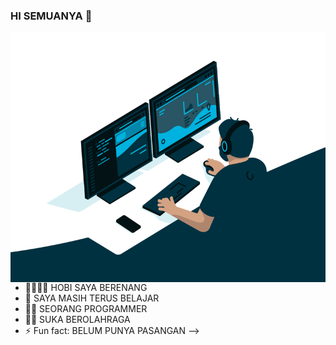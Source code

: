 ### HI SEMUANYA 👋
 <img align="right" alt="GIF" src="https://github.com/NaufalAltofianoKholis/NaufalAltofianoKholis/blob/main/code.gif?raw=true" height="400px" width="600px" />

- 🏊‍♂️🏊‍♂ HOBI SAYA BERENANG
- 🌱 SAYA MASIH TERUS BELAJAR
- 👨‍💻 SEORANG PROGRAMMER
- 🏋️‍♂️ SUKA BEROLAHRAGA
- ⚡ Fun fact: BELUM PUNYA PASANGAN
-->

